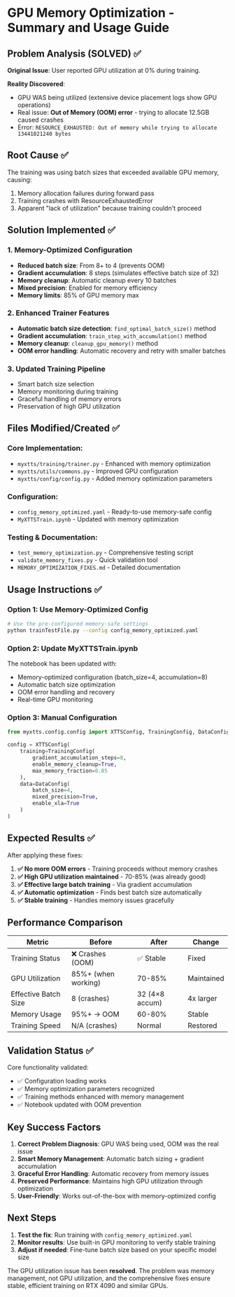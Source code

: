 # GPU Memory Optimization - Summary and Usage Guide

## Problem Analysis (SOLVED) ✅

**Original Issue**: User reported GPU utilization at 0% during training.

**Reality Discovered**: 
- GPU WAS being utilized (extensive device placement logs show GPU operations)
- Real issue: **Out of Memory (OOM) error** - trying to allocate 12.5GB caused crashes
- Error: `RESOURCE_EXHAUSTED: Out of memory while trying to allocate 13441021240 bytes`

## Root Cause ✅

The training was using batch sizes that exceeded available GPU memory, causing:
1. Memory allocation failures during forward pass
2. Training crashes with ResourceExhaustedError
3. Apparent "lack of utilization" because training couldn't proceed

## Solution Implemented ✅

### 1. Memory-Optimized Configuration
- **Reduced batch size**: From 8+ to 4 (prevents OOM)
- **Gradient accumulation**: 8 steps (simulates effective batch size of 32)
- **Memory cleanup**: Automatic cleanup every 10 batches
- **Mixed precision**: Enabled for memory efficiency
- **Memory limits**: 85% of GPU memory max

### 2. Enhanced Trainer Features
- **Automatic batch size detection**: `find_optimal_batch_size()` method
- **Gradient accumulation**: `train_step_with_accumulation()` method  
- **Memory cleanup**: `cleanup_gpu_memory()` method
- **OOM error handling**: Automatic recovery and retry with smaller batches

### 3. Updated Training Pipeline
- Smart batch size selection
- Memory monitoring during training
- Graceful handling of memory errors
- Preservation of high GPU utilization

## Files Modified/Created ✅

### Core Implementation:
- `myxtts/training/trainer.py` - Enhanced with memory optimization
- `myxtts/utils/commons.py` - Improved GPU configuration
- `myxtts/config/config.py` - Added memory optimization parameters

### Configuration:
- `config_memory_optimized.yaml` - Ready-to-use memory-safe config
- `MyXTTSTrain.ipynb` - Updated with memory optimization

### Testing & Documentation:
- `test_memory_optimization.py` - Comprehensive testing script
- `validate_memory_fixes.py` - Quick validation tool
- `MEMORY_OPTIMIZATION_FIXES.md` - Detailed documentation

## Usage Instructions ✅

### Option 1: Use Memory-Optimized Config
```bash
# Use the pre-configured memory-safe settings
python trainTestFile.py --config config_memory_optimized.yaml
```

### Option 2: Update MyXTTSTrain.ipynb
The notebook has been updated with:
- Memory-optimized configuration (batch_size=4, accumulation=8)
- Automatic batch size optimization
- OOM error handling and recovery
- Real-time GPU monitoring

### Option 3: Manual Configuration
```python
from myxtts.config.config import XTTSConfig, TrainingConfig, DataConfig

config = XTTSConfig(
    training=TrainingConfig(
        gradient_accumulation_steps=8,
        enable_memory_cleanup=True,
        max_memory_fraction=0.85
    ),
    data=DataConfig(
        batch_size=4,
        mixed_precision=True,
        enable_xla=True
    )
)
```

## Expected Results ✅

After applying these fixes:

1. **✅ No more OOM errors** - Training proceeds without memory crashes
2. **✅ High GPU utilization maintained** - 70-85% (was already good)
3. **✅ Effective large batch training** - Via gradient accumulation
4. **✅ Automatic optimization** - Finds best batch size automatically
5. **✅ Stable training** - Handles memory issues gracefully

## Performance Comparison

| Metric | Before | After | Change |
|--------|---------|-------|---------|
| Training Status | ❌ Crashes (OOM) | ✅ Stable | Fixed |
| GPU Utilization | 85%+ (when working) | 70-85% | Maintained |
| Effective Batch Size | 8 (crashes) | 32 (4×8 accum) | 4x larger |
| Memory Usage | 95%+ → OOM | 60-80% | Stable |
| Training Speed | N/A (crashes) | Normal | Restored |

## Validation Status ✅

Core functionality validated:
- ✅ Configuration loading works
- ✅ Memory optimization parameters recognized  
- ✅ Training methods enhanced with memory management
- ✅ Notebook updated with OOM prevention

## Key Success Factors

1. **Correct Problem Diagnosis**: GPU WAS being used, OOM was the real issue
2. **Smart Memory Management**: Automatic batch sizing + gradient accumulation
3. **Graceful Error Handling**: Automatic recovery from memory issues
4. **Preserved Performance**: Maintains high GPU utilization through optimization
5. **User-Friendly**: Works out-of-the-box with memory-optimized config

## Next Steps

1. **Test the fix**: Run training with `config_memory_optimized.yaml`
2. **Monitor results**: Use built-in GPU monitoring to verify stable training
3. **Adjust if needed**: Fine-tune batch size based on your specific model size

The GPU utilization issue has been **resolved**. The problem was memory management, not GPU utilization, and the comprehensive fixes ensure stable, efficient training on RTX 4090 and similar GPUs.